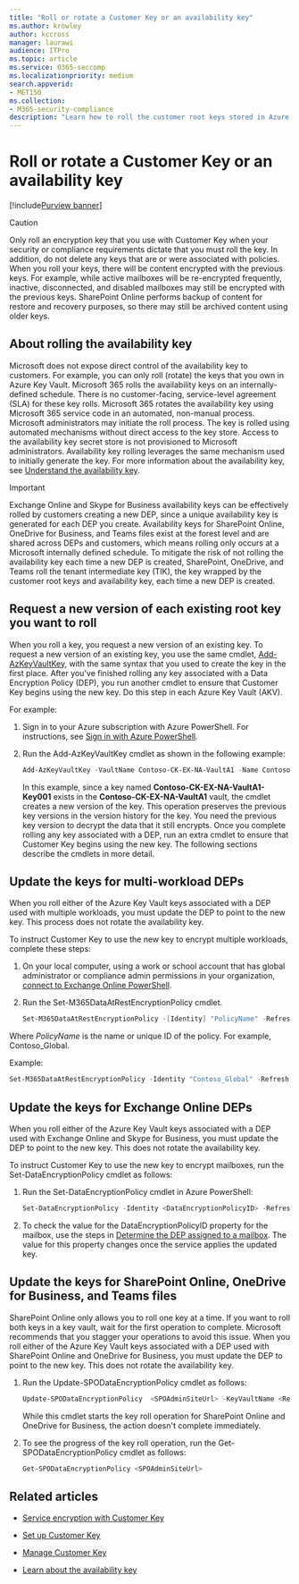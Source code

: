 ```yaml
---
title: "Roll or rotate a Customer Key or an availability key"
ms.author: krowley
author: kccross
manager: laurawi
audience: ITPro
ms.topic: article
ms.service: O365-seccomp
ms.localizationpriority: medium
search.appverid:
- MET150
ms.collection:
- M365-security-compliance
description: "Learn how to roll the customer root keys stored in Azure Key Vault that are used with the Customer Key. Services include Exchange Online, Skype for Business, SharePoint Online, OneDrive for Business, and Teams files."
---
```


# Roll or rotate a Customer Key or an availability key

[!include[Purview banner](../includes/purview-rebrand-banner.md)]

> [!CAUTION]
> Only roll an encryption key that you use with Customer Key when your security or compliance requirements dictate that you must roll the key. In addition, do not delete any keys that are or were associated with policies. When you roll your keys, there will be content encrypted with the previous keys. For example, while active mailboxes will be re-encrypted frequently, inactive, disconnected, and disabled mailboxes may still be encrypted with the previous keys. SharePoint Online performs backup of content for restore and recovery purposes, so there may still be archived content using older keys.

## About rolling the availability key

Microsoft does not expose direct control of the availability key to customers. For example, you can only roll (rotate) the keys that you own in Azure Key Vault. Microsoft 365 rolls the availability keys on an internally-defined schedule. There is no customer-facing, service-level agreement (SLA) for these key rolls. Microsoft 365 rotates the availability key using Microsoft 365 service code in an automated, non-manual process. Microsoft administrators may initiate the roll process. The key is rolled using automated mechanisms without direct access to the key store. Access to the availability key secret store is not provisioned to Microsoft administrators. Availability key rolling leverages the same mechanism used to initially generate the key. For more information about the availability key, see [Understand the availability key](customer-key-availability-key-understand.md).

> [!IMPORTANT]
> Exchange Online and Skype for Business availability keys can be effectively rolled by customers creating a new DEP, since a unique availability key is generated for each DEP you create. Availability keys for SharePoint Online, OneDrive for Business, and Teams files exist at the forest level and are shared across DEPs and customers, which means rolling only occurs at a Microsoft internally defined schedule. To mitigate the risk of not rolling the availability key each time a new DEP is created, SharePoint, OneDrive, and Teams roll the tenant intermediate key (TIK), the key wrapped by the customer root keys and availability key, each time a new DEP is created.

## Request a new version of each existing root key you want to roll

When you roll a key, you request a new version of an existing key. To request a new version of an existing key, you use the same cmdlet, [Add-AzKeyVaultKey](/powershell/module/az.keyvault/add-azkeyvaultkey), with the same syntax that you used to create the key in the first place. After you've finished rolling any key associated with a Data Encryption Policy (DEP), you run another cmdlet to ensure that Customer Key begins using the new key. Do this step in each Azure Key Vault (AKV).

For example:

1. Sign in to your Azure subscription with Azure PowerShell. For instructions, see [Sign in with Azure PowerShell](/powershell/azure/authenticate-azureps).

2. Run the Add-AzKeyVaultKey cmdlet as shown in the following example:

   ```powershell
   Add-AzKeyVaultKey -VaultName Contoso-CK-EX-NA-VaultA1 -Name Contoso-CK-EX-NA-VaultA1-Key001 -Destination HSM -KeyOps @('wrapKey','unwrapKey') -NotBefore (Get-Date -Date "12/27/2016 12:01 AM")
   ```

   In this example, since a key named **Contoso-CK-EX-NA-VaultA1-Key001** exists in the **Contoso-CK-EX-NA-VaultA1** vault, the cmdlet creates a new version of the key. This operation preserves the previous key versions in the version history for the key. You need the previous key version to decrypt the data that it still encrypts. Once you complete rolling any key associated with a DEP,  run an extra cmdlet to ensure that Customer Key begins using the new key. The following sections describe the cmdlets in more detail.
  
## Update the keys for multi-workload DEPs

When you roll either of the Azure Key Vault keys associated with a DEP used with multiple workloads, you must update the DEP to point to the new key. This process does not rotate the availability key.

To instruct Customer Key to use the new key to encrypt multiple workloads, complete these steps:

1. On your local computer, using a work or school account that has global administrator or compliance admin permissions in your organization, [connect to Exchange Online PowerShell](/powershell/exchange/connect-to-exchange-online-powershell).

2. Run the Set-M365DataAtRestEncryptionPolicy cmdlet.
  
   ```powershell
   Set-M365DataAtRestEncryptionPolicy -[Identity] "PolicyName" -Refresh
   ```

Where *PolicyName* is the name or unique ID of the policy. For example, Contoso_Global.

Example:

```powershell
Set-M365DataAtRestEncryptionPolicy -Identity "Contoso_Global" -Refresh
```

## Update the keys for Exchange Online DEPs

When you roll either of the Azure Key Vault keys associated with a DEP used with Exchange Online and Skype for Business, you must update the DEP to point to the new key. This does not rotate the availability key.

To instruct Customer Key to use the new key to encrypt mailboxes, run the Set-DataEncryptionPolicy cmdlet as follows:

1. Run the Set-DataEncryptionPolicy cmdlet in Azure PowerShell:
  
   ```powershell
   Set-DataEncryptionPolicy -Identity <DataEncryptionPolicyID> -Refresh
   ```

2. To check the value for the DataEncryptionPolicyID property for the mailbox, use the steps in [Determine the DEP assigned to a mailbox](customer-key-manage.md#determine-the-dep-assigned-to-a-mailbox). The value for this property changes once the service applies the updated key.
  
## Update the keys for SharePoint Online, OneDrive for Business, and Teams files

SharePoint Online only allows you to roll one key at a time. If you want to roll both keys in a key vault, wait for the first operation to complete. Microsoft recommends that you stagger your operations to avoid this issue. When you roll either of the Azure Key Vault keys associated with a DEP used with SharePoint Online and OneDrive for Business, you must update the DEP to point to the new key. This does not rotate the availability key.

1. Run the Update-SPODataEncryptionPolicy cmdlet as follows:
  
   ```powershell
   Update-SPODataEncryptionPolicy  <SPOAdminSiteUrl> -KeyVaultName <ReplacementKeyVaultName> -KeyName <ReplacementKeyName> -KeyVersion <ReplacementKeyVersion> -KeyType <Primary | Secondary>
   ```

   While this cmdlet starts the key roll operation for SharePoint Online and OneDrive for Business, the action doesn't complete immediately.

2. To see the progress of the key roll operation, run the Get-SPODataEncryptionPolicy cmdlet as follows:

   ```powershell
   Get-SPODataEncryptionPolicy <SPOAdminSiteUrl>
   ```

## Related articles

- [Service encryption with Customer Key](customer-key-overview.md)

- [Set up Customer Key](customer-key-set-up.md)

- [Manage Customer Key](customer-key-manage.md)

- [Learn about the availability key](customer-key-availability-key-understand.md)
